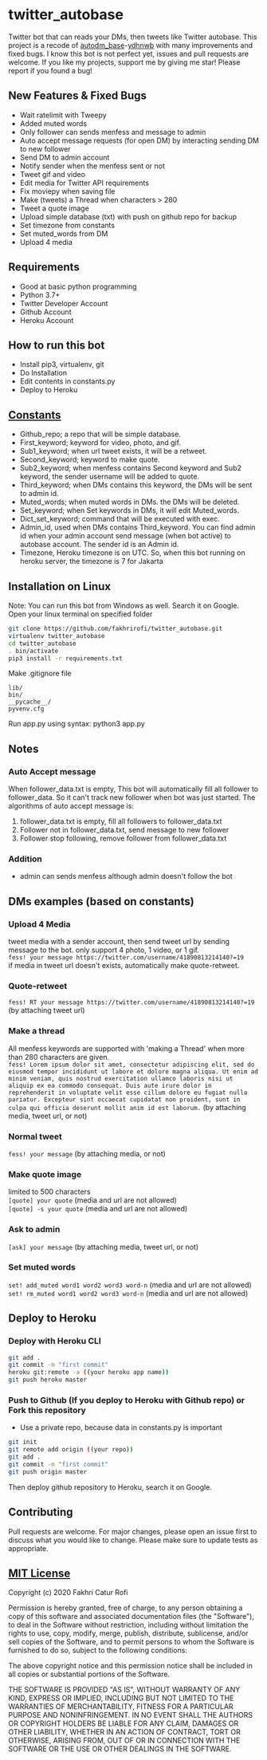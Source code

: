 # twitter_autobase
Twitter bot that can reads your DMs, then tweets like Twitter autobase. This project is a recode of [autodm_base](https://github.com/ydhnwb/autodm_base)-[ydhnwb](https://github.com/ydhnwb) with many improvements and fixed bugs. I know this bot is not perfect yet, issues and pull requests are welcome. If you like my projects, support me by giving me star! Please report if you found a bug!

## New Features & Fixed Bugs
- Wait ratelimit with Tweepy
- Added muted words
- Only follower can sends menfess and message to admin
- Auto accept message requests (for open DM) by interacting sending DM to new follower
- Send DM to admin account
- Notify sender when the menfess sent or not
- Tweet gif and video
- Edit media for Twitter API requirements
- Fix moviepy when saving file
- Make (tweets) a Thread when characters > 280
- Tweet a quote image
- Upload simple database (txt) with push on github repo for backup
- Set timezone from constants
- Set muted_words from DM
- Upload 4 media

## Requirements
- Good at basic python programming
- Python 3.7+
- Twitter Developer Account
- Github Account
- Heroku Account

## How to run this bot
- Install pip3, virtualenv, git
- Do Installation
- Edit contents in constants.py
- Deploy to Heroku

## [Constants](https://github.com/fakhrirofi/twitter_autobase/blob/master/constants.py)
- Github_repo; a repo that will be simple database.
- First_keyword; keyword for video, photo, and gif.
- Sub1_keyword; when url tweet exists, it will be a retweet.
- Second_keyword; keyword to make quote.
- Sub2_keyword; when menfess contains Second keyword and Sub2 keyword, the sender username will be added to quote.
- Third_keyword; when DMs contains this keyword, the DMs will be sent to admin id.
- Muted_words; when muted words in DMs. the DMs will be deleted.
- Set_keyword; when Set keywords in DMs, it will edit Muted_words.
- Dict_set_keyword; command that will be executed with exec.
- Admin_id, used when DMs contains Third_keyword. You can find admin id when your admin account send message (when bot active) to autobase account. The sender id is an Admin id.
- Timezone, Heroku timezone is on UTC. So, when this bot running on heroku server, the timezone is 7 for Jakarta


## Installation on Linux
Note: You can run this bot from Windows as well. Search it on Google. <br>
Open your linux terminal on specified folder <br>
```bash
git clone https://github.com/fakhrirofi/twitter_autobase.git
virtualenv twitter_autobase
cd twitter_autobase
. bin/activate
pip3 install -r requirements.txt
```
Make .gitignore file <br>
```
lib/
bin/
__pycache__/
pyvenv.cfg
```
Run app.py using syntax: python3 app.py

## Notes
### Auto Accept message 
When follower_data.txt is empty, This bot will automatically fill all follower to follower_data. So it can't track new follower when bot was just started. The algorithms of auto accept message is:<br>
1. follower_data.txt is empty, fill all followers to follower_data.txt<br>
2. Follower not in follower_data.txt, send message to new follower<br>
3. Follower stop following, remove follower from follower_data.txt
### Addition
- admin can sends menfess although admin doesn't follow the bot


## DMs examples (based on constants)
### Upload 4 Media
tweet media with a sender account, then send tweet url by sending message to the bot. only support 4 photo, 1 video, or 1 gif. <br>
`fess! your message https://twitter.com/username/41890813214140?=19` <br>
if media in tweet url doesn't exists, automatically make quote-retweet.
### Quote-retweet
`fess! RT your message https://twitter.com/username/41890813214140?=19` (by attaching tweet url)
### Make a thread
All menfess keywords are supported with 'making a Thread' when more than 280 characters are given. <br>
`fess! Lorem ipsum dolor sit amet, consectetur adipiscing elit, sed do eiusmod tempor incididunt ut labore et dolore magna aliqua. Ut enim ad minim veniam, quis nostrud exercitation ullamco laboris nisi ut aliquip ex ea commodo consequat. Duis aute irure dolor in reprehenderit in voluptate velit esse cillum dolore eu fugiat nulla pariatur. Excepteur sint occaecat cupidatat non proident, sunt in culpa qui officia deserunt mollit anim id est laborum.` (by attaching media, tweet url, or not)
### Normal tweet
`fess! your message` (by attaching media, or not)
### Make quote image
limited to 500 characters <br>
`[quote] your quote` (media and url are not allowed) <br>
`[quote] -s your quote` (media and url are not allowed)
### Ask to admin
`[ask] your message` (by attaching media, tweet url, or not)
### Set muted words
`set! add_muted word1 word2 word3 word-n` (media and url are not allowed) <br>
`set! rm_muted word1 word2 word3 word-n` (media and url are not allowed)


## Deploy to Heroku
### Deploy with Heroku CLI
```bash
git add .
git commit -m "first commit"
heroku git:remote -a ((your heroku app name))
git push heroku master
```
### Push to Github (If you deploy to Heroku with Github repo) or Fork this repository
- Use a private repo, because data in constants.py is important
```bash
git init
git remote add origin ((your repo))
git add .
git commit -m "first commit"
git push origin master
```
Then deploy github repository to Heroku, search it on Google. <br>


## Contributing
Pull requests are welcome. For major changes, please open an issue first to discuss what you would like to change. Please make sure to update tests as appropriate.

## [MIT License](https://github.com/fakhrirofi/twitter_autobase/blob/master/LICENSE)

Copyright (c) 2020 Fakhri Catur Rofi

Permission is hereby granted, free of charge, to any person obtaining a copy
of this software and associated documentation files (the "Software"), to deal
in the Software without restriction, including without limitation the rights
to use, copy, modify, merge, publish, distribute, sublicense, and/or sell
copies of the Software, and to permit persons to whom the Software is
furnished to do so, subject to the following conditions:

The above copyright notice and this permission notice shall be included in all
copies or substantial portions of the Software.

THE SOFTWARE IS PROVIDED "AS IS", WITHOUT WARRANTY OF ANY KIND, EXPRESS OR
IMPLIED, INCLUDING BUT NOT LIMITED TO THE WARRANTIES OF MERCHANTABILITY,
FITNESS FOR A PARTICULAR PURPOSE AND NONINFRINGEMENT. IN NO EVENT SHALL THE
AUTHORS OR COPYRIGHT HOLDERS BE LIABLE FOR ANY CLAIM, DAMAGES OR OTHER
LIABILITY, WHETHER IN AN ACTION OF CONTRACT, TORT OR OTHERWISE, ARISING FROM,
OUT OF OR IN CONNECTION WITH THE SOFTWARE OR THE USE OR OTHER DEALINGS IN THE
SOFTWARE.
